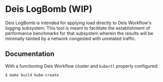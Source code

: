 
# Deis LogBomb (WIP)

Deis LogBomb is intended for applying load directly to Deis Workflow's logging subsystem. This tool
is meant to facilitate the establishment of performance benchmarks for that subsystem wherein the
results will be minimally tainted by a network congested with unrelated traffic.

## Documentation

With a functioning Deis Workflow cluster and `kubectl` properly configured:

```
$ make build kube-create
```

[v2.18]: https://github.com/deis/workflow/releases/tag/v2.18.0
